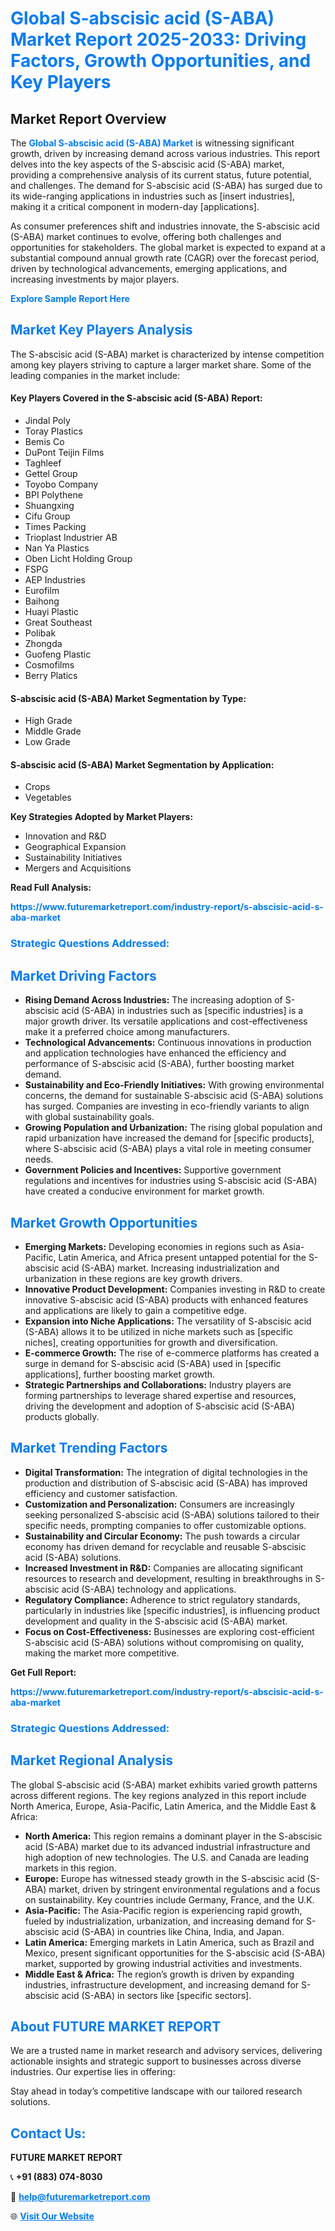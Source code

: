 <h1 style="color: #007BFF;">Global S-abscisic acid (S-ABA) Market Report 2025-2033: Driving Factors, Growth Opportunities, and Key Players</h1>

<section id="overview">
<h2>Market Report Overview</h2>
<p>The <a href="https://www.futuremarketreport.com/industry-report/s-abscisic-acid-s-aba-market" style="color: #007BFF; text-decoration: none;"><strong>Global S-abscisic acid (S-ABA) Market</strong></a> is witnessing significant growth, driven by increasing demand across various industries. This report delves into the key aspects of the S-abscisic acid (S-ABA) market, providing a comprehensive analysis of its current status, future potential, and challenges. The demand for S-abscisic acid (S-ABA) has surged due to its wide-ranging applications in industries such as [insert industries], making it a critical component in modern-day [applications].</p>
<p>As consumer preferences shift and industries innovate, the S-abscisic acid (S-ABA) market continues to evolve, offering both challenges and opportunities for stakeholders. The global market is expected to expand at a substantial compound annual growth rate (CAGR) over the forecast period, driven by technological advancements, emerging applications, and increasing investments by major players.</p>
</section>

<section id="overview">
<p><a href="https://www.futuremarketreport.com/request-sample/reportId=36832" style="color: #007BFF; text-decoration: none;"><strong>Explore Sample Report Here</strong></a></p>
</section>

<section id="key-players">
<h2 style="color: #007BFF;">Market Key Players Analysis</h2>
<p>The S-abscisic acid (S-ABA) market is characterized by intense competition among key players striving to capture a larger market share. Some of the leading companies in the market include:</p>
<h4>Key Players Covered in the S-abscisic acid (S-ABA) Report:</h4>
<ul><li>Jindal Poly</li><li>Toray Plastics</li><li>Bemis Co</li><li>DuPont Teijin Films</li><li>Taghleef</li><li>Gettel Group</li><li>Toyobo Company</li><li>BPI Polythene</li><li>Shuangxing</li><li>Cifu Group</li><li>Times Packing</li><li>Trioplast Industrier AB</li><li>Nan Ya Plastics</li><li>Oben Licht Holding Group</li><li>FSPG</li><li>AEP Industries</li><li>Eurofilm</li><li>Baihong</li><li>Huayi Plastic</li><li>Great Southeast</li><li>Polibak</li><li>Zhongda</li><li>Guofeng Plastic</li><li>Cosmofilms</li><li>Berry Platics</li></ul>
<h4>S-abscisic acid (S-ABA) Market Segmentation by Type:</h4>
<ul><li>High Grade</li><li>Middle Grade</li><li>Low Grade</li></ul>

<h4>S-abscisic acid (S-ABA) Market Segmentation by Application:</h4>
<ul><li>Crops</li><li>Vegetables</li></ul>
<p><strong>Key Strategies Adopted by Market Players:</strong></p>
<ul>
<li>Innovation and R&D</li>
<li>Geographical Expansion</li>
<li>Sustainability Initiatives</li>
<li>Mergers and Acquisitions</li>
</ul>
</section>

<section>
<p><strong>Read Full Analysis: </strong></p><a href="https://www.futuremarketreport.com/industry-report/s-abscisic-acid-s-aba-market" style="color: #007BFF; text-decoration: none;"><strong>https://www.futuremarketreport.com/industry-report/s-abscisic-acid-s-aba-market</strong></a>
<h3 style="color: #007BFF;">Strategic Questions Addressed:</h3>
</section>

<section id="driving-factors">
<h2 style="color: #007BFF;">Market Driving Factors</h2>
<ul>
<li><strong>Rising Demand Across Industries:</strong> The increasing adoption of S-abscisic acid (S-ABA) in industries such as [specific industries] is a major growth driver. Its versatile applications and cost-effectiveness make it a preferred choice among manufacturers.</li>
<li><strong>Technological Advancements:</strong> Continuous innovations in production and application technologies have enhanced the efficiency and performance of S-abscisic acid (S-ABA), further boosting market demand.</li>
<li><strong>Sustainability and Eco-Friendly Initiatives:</strong> With growing environmental concerns, the demand for sustainable S-abscisic acid (S-ABA) solutions has surged. Companies are investing in eco-friendly variants to align with global sustainability goals.</li>
<li><strong>Growing Population and Urbanization:</strong> The rising global population and rapid urbanization have increased the demand for [specific products], where S-abscisic acid (S-ABA) plays a vital role in meeting consumer needs.</li>
<li><strong>Government Policies and Incentives:</strong> Supportive government regulations and incentives for industries using S-abscisic acid (S-ABA) have created a conducive environment for market growth.</li>
</ul>
</section>

<section id="growth-opportunities">
<h2 style="color: #007BFF;">Market Growth Opportunities</h2>
<ul>
<li><strong>Emerging Markets:</strong> Developing economies in regions such as Asia-Pacific, Latin America, and Africa present untapped potential for the S-abscisic acid (S-ABA) market. Increasing industrialization and urbanization in these regions are key growth drivers.</li>
<li><strong>Innovative Product Development:</strong> Companies investing in R&D to create innovative S-abscisic acid (S-ABA) products with enhanced features and applications are likely to gain a competitive edge.</li>
<li><strong>Expansion into Niche Applications:</strong> The versatility of S-abscisic acid (S-ABA) allows it to be utilized in niche markets such as [specific niches], creating opportunities for growth and diversification.</li>
<li><strong>E-commerce Growth:</strong> The rise of e-commerce platforms has created a surge in demand for S-abscisic acid (S-ABA) used in [specific applications], further boosting market growth.</li>
<li><strong>Strategic Partnerships and Collaborations:</strong> Industry players are forming partnerships to leverage shared expertise and resources, driving the development and adoption of S-abscisic acid (S-ABA) products globally.</li>
</ul>
</section>

<section id="trending-factors">
<h2 style="color: #007BFF;">Market Trending Factors</h2>
<ul>
<li><strong>Digital Transformation:</strong> The integration of digital technologies in the production and distribution of S-abscisic acid (S-ABA) has improved efficiency and customer satisfaction.</li>
<li><strong>Customization and Personalization:</strong> Consumers are increasingly seeking personalized S-abscisic acid (S-ABA) solutions tailored to their specific needs, prompting companies to offer customizable options.</li>
<li><strong>Sustainability and Circular Economy:</strong> The push towards a circular economy has driven demand for recyclable and reusable S-abscisic acid (S-ABA) solutions.</li>
<li><strong>Increased Investment in R&D:</strong> Companies are allocating significant resources to research and development, resulting in breakthroughs in S-abscisic acid (S-ABA) technology and applications.</li>
<li><strong>Regulatory Compliance:</strong> Adherence to strict regulatory standards, particularly in industries like [specific industries], is influencing product development and quality in the S-abscisic acid (S-ABA) market.</li>
<li><strong>Focus on Cost-Effectiveness:</strong> Businesses are exploring cost-efficient S-abscisic acid (S-ABA) solutions without compromising on quality, making the market more competitive.</li>
</ul>
</section>

<section>
<p><strong>Get Full Report: </strong></p><a href="https://www.futuremarketreport.com/industry-report/s-abscisic-acid-s-aba-market" style="color: #007BFF; text-decoration: none;"><strong>https://www.futuremarketreport.com/industry-report/s-abscisic-acid-s-aba-market</strong></a>
<h3 style="color: #007BFF;">Strategic Questions Addressed:</h3>
</section>


<section id="regional-analysis">
<h2 style="color: #007BFF;">Market Regional Analysis</h2>
<p>The global S-abscisic acid (S-ABA) market exhibits varied growth patterns across different regions. The key regions analyzed in this report include North America, Europe, Asia-Pacific, Latin America, and the Middle East & Africa:</p>
<ul>
<li><strong>North America:</strong> This region remains a dominant player in the S-abscisic acid (S-ABA) market due to its advanced industrial infrastructure and high adoption of new technologies. The U.S. and Canada are leading markets in this region.</li>
<li><strong>Europe:</strong> Europe has witnessed steady growth in the S-abscisic acid (S-ABA) market, driven by stringent environmental regulations and a focus on sustainability. Key countries include Germany, France, and the U.K.</li>
<li><strong>Asia-Pacific:</strong> The Asia-Pacific region is experiencing rapid growth, fueled by industrialization, urbanization, and increasing demand for S-abscisic acid (S-ABA) in countries like China, India, and Japan.</li>
<li><strong>Latin America:</strong> Emerging markets in Latin America, such as Brazil and Mexico, present significant opportunities for the S-abscisic acid (S-ABA) market, supported by growing industrial activities and investments.</li>
<li><strong>Middle East & Africa:</strong> The region’s growth is driven by expanding industries, infrastructure development, and increasing demand for S-abscisic acid (S-ABA) in sectors like [specific sectors].</li>
</ul>
</section>

<footer>
<h2 style="color: #007BFF;">About FUTURE MARKET REPORT</h2>
<p>We are a trusted name in market research and advisory services, delivering actionable insights and strategic support to businesses across diverse industries. Our expertise lies in offering:</p>

<p>Stay ahead in today’s competitive landscape with our tailored research solutions.</p>

<h2 style="color: #007BFF;">Contact Us:</h2>
<p><strong>FUTURE MARKET REPORT</strong></p>
<p>📞 <strong>+91 (883) 074-8030</strong></p>
<p>📧 <strong><a href="mailto:help@futuremarketreport.com" style="color: #007BFF;">help@futuremarketreport.com</a></strong></p>
<p>🌐 <strong><a href="https://www.futuremarketreport.com/" style="color: #007BFF;">Visit Our Website</a></strong></p>
</footer>